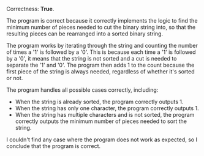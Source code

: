 Correctness: **True**.

The program is correct because it correctly implements the logic to find the minimum number of pieces needed to cut the binary string into, so that the resulting pieces can be rearranged into a sorted binary string.

The program works by iterating through the string and counting the number of times a '1' is followed by a '0'. This is because each time a '1' is followed by a '0', it means that the string is not sorted and a cut is needed to separate the '1' and '0'. The program then adds 1 to the count because the first piece of the string is always needed, regardless of whether it's sorted or not.

The program handles all possible cases correctly, including:

* When the string is already sorted, the program correctly outputs 1.
* When the string has only one character, the program correctly outputs 1.
* When the string has multiple characters and is not sorted, the program correctly outputs the minimum number of pieces needed to sort the string.

I couldn't find any case where the program does not work as expected, so I conclude that the program is correct.